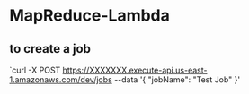 # MapReduce-Lambda


## to create a job
`curl -X POST https://XXXXXXX.execute-api.us-east-1.amazonaws.com/dev/jobs --data '{ "jobName": "Test Job" }'
